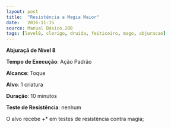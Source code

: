 ```yaml
---
layout: post
title:  "Resistência a Magia Maior"
date:   2016-11-15
source: Manual Básico.208
tags: [level8, clerigo, druida, feiticeiro, mago, abjuracao]
---
```


**Abjuraçã de Nível 8**

**Tempo de Execução**: Ação Padrão

**Alcance**: Toque

**Alvo**: 1 criatura

**Duração**: 10 minutos

**Teste de Resistência**: nenhum

O alvo recebe +* em testes de resistência contra magia;